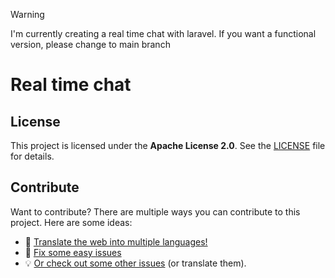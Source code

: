 > [!WARNING]
> I'm currently creating a real time chat with laravel. If you want a functional version, please change to main branch

# Real time chat


## License

This project is licensed under the **Apache License 2.0**. See the [LICENSE](LICENSE) file for details.

## Contribute

Want to contribute? There are multiple ways you can contribute to this project. Here are some ideas:

* 📃 [Translate the web into multiple languages!](./CONTRIBUTING.md#translations)
* 🐛 [Fix some easy issues](CONTRIBUTING.md#Reporting-Issues)
* 💡 [Or check out some other issues](CONTRIBUTING.md#Reporting-Issues) (or translate them).

